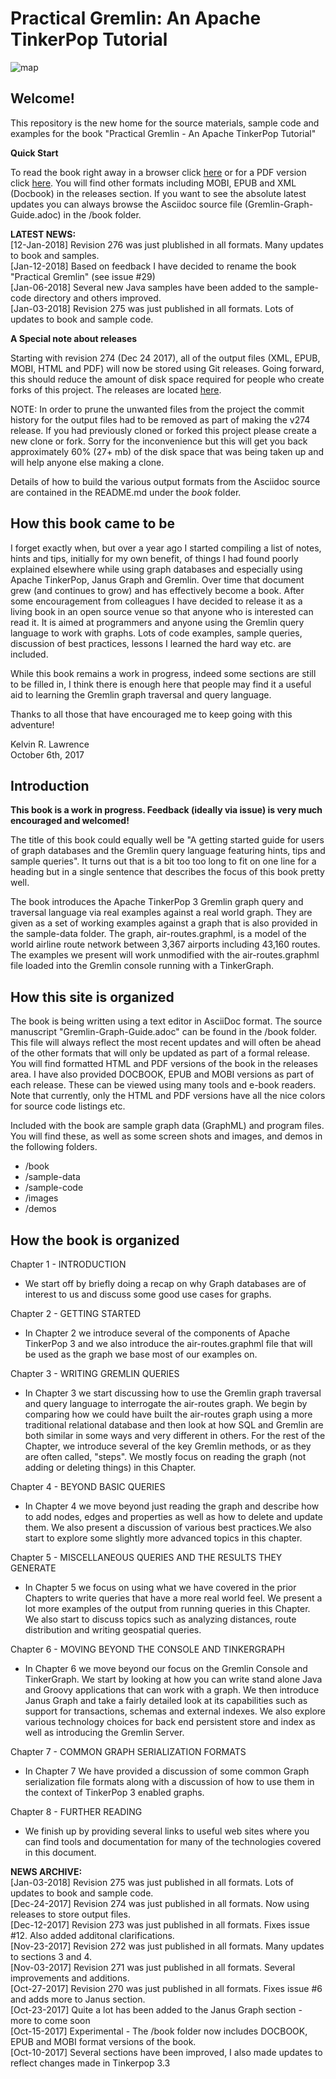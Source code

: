 # Practical Gremlin: An Apache TinkerPop Tutorial


![map](https://github.com/krlawrence/graph/raw/master/images/map-snip2.PNG?raw=true, "graph picture")

## Welcome!

This repository is the new home for the source materials, sample code and examples for the book "Practical Gremlin - An Apache TinkerPop Tutorial"

**Quick Start**  

To read the book right away in a browser click [here](http://kelvinlawrence.net/book/Gremlin-Graph-Guide.html) or for a PDF version click [here](http://kelvinlawrence.net/book/Gremlin-Graph-Guide.pdf). You will find other formats including MOBI, EPUB and XML (Docbook) in the releases section. If you want to see the absolute latest updates you can always browse the Asciidoc source file (Gremlin-Graph-Guide.adoc) in the /book folder.

**LATEST NEWS:**  
[12-Jan-2018] Revision 276 was just plublished in all formats. Many updates to book and samples.  
[Jan-12-2018] Based on feedback I have decided to rename the book "Practical Gremlin" (see issue #29)  
[Jan-06-2018] Several new Java samples have been added to the sample-code directory and others improved.  
[Jan-03-2018] Revision 275 was just published in all formats. Lots of updates to book and sample code.  

**A Special note about releases**

Starting with revision 274 (Dec 24 2017), all of the output files (XML, EPUB, MOBI, HTML and PDF) will now be stored using Git releases. Going forward, this should reduce the amount of disk space required for people who create forks of this project. The releases are located [here](https://github.com/krlawrence/graph/releases).

NOTE: In order to prune the unwanted files from the project the commit history for the output files had to be removed as part of making the v274 release. If you had previously cloned or forked this project please create a new clone or fork. Sorry for the inconvenience but this will get you back approximately 60% (27+ mb) of the disk space that was being taken up and will help anyone else making a clone.


Details of how to build the various output formats from the Asciidoc source are contained in the README.md under the *book* folder.

## How this book came to be

I forget exactly when, but over a year ago I started compiling a list of notes, hints and tips, initially  for my own benefit, of things I had found poorly explained elsewhere while using graph databases and especially using Apache TinkerPop, Janus Graph and Gremlin. Over time that document grew (and continues to grow) and has effectively become a book.  After some encouragement from colleagues I have decided to release it as a living book in an open source venue so that anyone who is interested can read it. It is aimed at programmers and  anyone using the Gremlin query language to work with graphs. Lots of code examples, sample queries,  discussion of best practices, lessons I learned the hard way etc. are included.

While this book remains a work in progress, indeed some sections are still to be filled in, I think there is enough here that people may find it a useful aid to learning the Gremlin graph traversal and query language.

Thanks to all those that have encouraged me to keep going with this adventure!  

Kelvin R. Lawrence  
October 6th, 2017  

## Introduction

**This book is a work in progress. Feedback (ideally via issue) is very much encouraged and welcomed!**

The title of this book could equally well be "A getting started guide for users of graph databases and the Gremlin query language featuring hints, tips and sample queries". It turns out that is a bit too too long to fit on one line for a heading but in a single sentence that describes the focus of this book pretty well.

The book introduces the Apache TinkerPop 3 Gremlin graph query and traversal language via real examples against a real world graph. They are given as a set of working examples against a graph that is also provided in the sample-data folder. The graph, air-routes.graphml, is a model of the world airline route network between 3,367 airports including 43,160 routes. The examples we present will work unmodified with the air-routes.graphml file loaded into the Gremlin console running with a TinkerGraph.

## How this site is organized

The book is being written using a text editor in AsciiDoc format. The source manuscript "Gremlin-Graph-Guide.adoc" can be found in the /book folder. This file will always reflect the most recent updates and will often be ahead of the other formats that will only be updated as part of a formal release. You will find formatted HTML and PDF versions of the book in the releases area.  I have also provided DOCBOOK, EPUB and MOBI versions as part of each release. These can be viewed using many tools and e-book readers. Note that currently, only the HTML and PDF versions have all the nice colors for source code listings etc.

Included with the book are sample graph data (GraphML) and program files. You will find these, as well as some screen shots and images, and demos in the following folders.

- /book
- /sample-data
- /sample-code
- /images
- /demos

## How the book is organized

Chapter 1 - INTRODUCTION
- We start off by briefly doing a recap on why Graph databases are of interest to us
  and discuss some good use cases for graphs.
  
Chapter 2 - GETTING STARTED
- In Chapter 2 we introduce several of the components of Apache TinkerPop 3 and we
  also introduce the air-routes.graphml file that will be used as the graph we base
  most of our examples on.
  
Chapter 3 - WRITING GREMLIN QUERIES
- In Chapter 3 we start discussing how to use the Gremlin graph traversal and
  query language to interrogate the air-routes graph. We begin by comparing how we
  could have built the air-routes graph using a more traditional relational database
  and then look at how SQL and Gremlin are both similar in some ways and very
  different in others. For the rest of the Chapter, we introduce several of
  the key Gremlin methods, or as they are often called, "steps". We
  mostly focus on reading the graph (not adding or deleting things) in this Chapter.
  
Chapter 4 - BEYOND BASIC QUERIES
- In Chapter 4 we move beyond just reading the graph and describe how to add nodes,
  edges and properties as well as how to delete and update them. We also present a
  discussion of various best practices.We also start to explore some slightly more
  advanced topics in this chapter.
  
Chapter 5 - MISCELLANEOUS QUERIES AND THE RESULTS THEY GENERATE
- In Chapter 5 we focus on using what we have covered in the prior Chapters to write
  queries that have a more real world feel. We present a lot more examples of the
  output from running queries in this Chapter. We also start to discuss topics such
  as analyzing distances, route distribution and writing geospatial queries.
  
Chapter 6 - MOVING BEYOND THE CONSOLE AND TINKERGRAPH
- In Chapter 6 we move beyond our focus on the Gremlin Console and TinkerGraph. We
  start by looking at how you can write stand alone Java and Groovy applications that
  can work with a graph. We then introduce Janus Graph and take a fairly detailed
  look at its capabilities such as support for transactions, schemas and external
  indexes. We also explore various technology choices for back end persistent store
  and index as well as introducing the Gremlin Server.
  
Chapter 7 - COMMON GRAPH SERIALIZATION FORMATS
- In Chapter 7 We have provided a discussion of some common Graph serialization file
  formats along with a discussion of how to use them in the context of TinkerPop 3
  enabled graphs.
  
Chapter 8 - FURTHER READING
- We finish up by providing several links to useful web sites where you can find
  tools and documentation for many of the technologies covered in this document.

**NEWS ARCHIVE:**  
[Jan-03-2018] Revision 275 was just published in all formats. Lots of updates to book and sample code.  
[Dec-24-2017] Revision 274 was just published in all formats. Now using releases to store output files.  
[Dec-12-2017] Revision 273 was just published in all formats. Fixes issue #12. Also added additonal clarifications.  
[Nov-23-2017] Revision 272 was just published in all formats. Many updates to sections 3 and 4.  
[Nov-03-2017] Revision 271 was just published in all formats. Several improvements and additions.  
[Oct-27-2017] Revision 270 was just published in all formats. Fixes issue #6 and adds more to Janus section.  
[Oct-23-2017] Quite a lot has been added to the Janus Graph section - more to come soon  
[Oct-15-2017] Experimental - The /book folder now includes DOCBOOK, EPUB and MOBI format versions of the book.  
[Oct-10-2017] Several sections have been improved, I also made updates to reflect changes made in Tinkerpop 3.3
